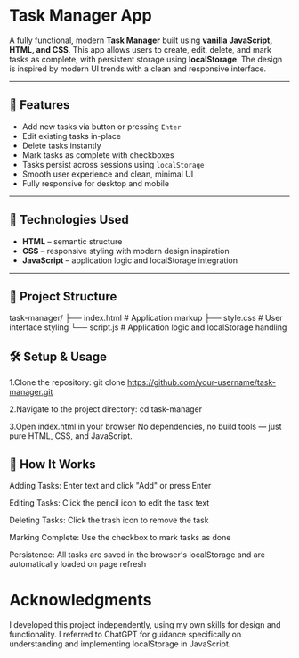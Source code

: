 # Task Manager App

A fully functional, modern **Task Manager** built using **vanilla JavaScript, HTML, and CSS**. This app allows users to create, edit, delete, and mark tasks as complete, with persistent storage using **localStorage**. The design is inspired by modern UI trends with a clean and responsive interface.

---

## 🚀 Features

- Add new tasks via button or pressing `Enter`
- Edit existing tasks in-place
- Delete tasks instantly
- Mark tasks as complete with checkboxes
- Tasks persist across sessions using `localStorage`
- Smooth user experience and clean, minimal UI
- Fully responsive for desktop and mobile

---

## 🧠 Technologies Used

- **HTML** – semantic structure
- **CSS** – responsive styling with modern design inspiration
- **JavaScript** – application logic and localStorage integration

---

## 📂 Project Structure

task-manager/
├── index.html       # Application markup
├── style.css        # User interface styling
└── script.js        # Application logic and localStorage handling

## 🛠️ Setup & Usage
1.Clone the repository:
git clone https://github.com/your-username/task-manager.git

2.Navigate to the project directory:
cd task-manager

3.Open index.html in your browser
No dependencies, no build tools — just pure HTML, CSS, and JavaScript.

## 💾 How It Works
Adding Tasks: Enter text and click "Add" or press Enter

Editing Tasks: Click the pencil icon to edit the task text

Deleting Tasks: Click the trash icon to remove the task

Marking Complete: Use the checkbox to mark tasks as done

Persistence: All tasks are saved in the browser's localStorage and are automatically loaded on page refresh

#  Acknowledgments
I developed this project independently, using my own skills for design and functionality. I referred to ChatGPT for guidance specifically on understanding and implementing localStorage in JavaScript.